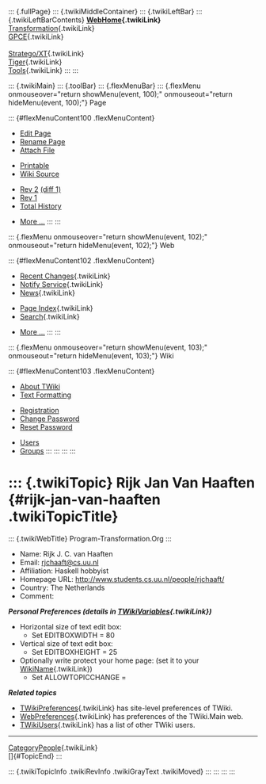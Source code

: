 ::: {.fullPage}
::: {.twikiMiddleContainer}
::: {.twikiLeftBar}
::: {.twikiLeftBarContents}
**[WebHome](WebHome){.twikiLink}**\
[Transformation](../Transform/WebHome){.twikiLink}\
[GPCE](../Gpce/WebHome){.twikiLink}\
\
[Stratego/XT](../Stratego/WebHome){.twikiLink}\
[Tiger](../Tiger/WebHome){.twikiLink}\
[Tools](../Tools/WebHome){.twikiLink}
:::
:::

::: {.twikiMain}
::: {.toolBar}
::: {.flexMenuBar}
::: {.flexMenu onmouseover="return showMenu(event, 100);" onmouseout="return hideMenu(event, 100);"}
Page

::: {#flexMenuContent100 .flexMenuContent}
-   [Edit
    Page](http://www.program-transformation.org/edit/Main/RijkJanVanHaaften?t=1536826108)
-   [Rename
    Page](http://www.program-transformation.org/rename/Main/RijkJanVanHaaften)
-   [Attach
    File](http://www.program-transformation.org/attach/Main/RijkJanVanHaaften)

<!-- -->

-   [Printable](http://www.program-transformation.org/view/Main/RijkJanVanHaaften?skin=print.pattern)
-   [Wiki
    Source](http://www.program-transformation.org/view/Main/RijkJanVanHaaften?skin=text&raw=on&contenttype=text/plain)

<!-- -->

-   [Rev
    2](http://www.program-transformation.org/view/Main/RijkJanVanHaaften?rev=1.2)
    [(diff 1)](http://www.program-transformation.org/rdiff/Main/RijkJanVanHaaften?rev1=1.2&rev2=1.1)
-   [Rev
    1](http://www.program-transformation.org/view/Main/RijkJanVanHaaften?rev=1.1)
-   [Total
    History](http://www.program-transformation.org/rdiff/Main/RijkJanVanHaaften)

<!-- -->

-   [More
    \...](http://www.program-transformation.org/oops/Main/RijkJanVanHaaften?template=oopsmore&param1=1.2&param2=1.2)
:::
:::

::: {.flexMenu onmouseover="return showMenu(event, 102);" onmouseout="return hideMenu(event, 102);"}
Web

::: {#flexMenuContent102 .flexMenuContent}
-   [Recent Changes](WebChanges){.twikiLink}
-   [Notify Service](WebNotify){.twikiLink}
-   [News](WebNews){.twikiLink}

<!-- -->

-   [Page Index](WebIndex){.twikiLink}
-   [Search](WebSearch){.twikiLink}

<!-- -->

-   [More
    \...](http://www.program-transformation.org/oops/Main/RijkJanVanHaaften?template=oopsmore&param1=1.2&param2=1.2)
:::
:::

::: {.flexMenu onmouseover="return showMenu(event, 103);" onmouseout="return hideMenu(event, 103);"}
Wiki

::: {#flexMenuContent103 .flexMenuContent}
-   [About
    TWiki](http://www.program-transformation.org/view/TWiki/WebHome)
-   [Text
    Formatting](http://www.program-transformation.org/view/TWiki/TextFormattingRules)

<!-- -->

-   [Registration](http://www.program-transformation.org/view/TWiki/TWikiRegistration)
-   [Change
    Password](http://www.program-transformation.org/view/TWiki/ChangePassword)
-   [Reset
    Password](http://www.program-transformation.org/view/TWiki/ResetPassword)

<!-- -->

-   [Users](http://www.program-transformation.org/view/Main/TWikiUsers)
-   [Groups](http://www.program-transformation.org/view/Main/TWikiGroups)
:::
:::
:::
:::

::: {.twikiTopic}
Rijk Jan Van Haaften {#rijk-jan-van-haaften .twikiTopicTitle}
====================

::: {.twikiWebTitle}
Program-Transformation.Org
:::

-   Name: Rijk J. C. van Haaften
-   Email: <rjchaaft@cs.uu.nl>
-   Affiliation: Haskell hobbyist
-   Homepage URL: <http://www.students.cs.uu.nl/people/rjchaaft/>
-   Country: The Netherlands
-   Comment:

***Personal Preferences (details in
[TWikiVariables](../TWiki/TWikiVariables){.twikiLink})***

-   Horizontal size of text edit box:
    -   Set EDITBOXWIDTH = 80
-   Vertical size of text edit box:
    -   Set EDITBOXHEIGHT = 25
-   Optionally write protect your home page: (set it to your
    [WikiName](../TWiki/WikiName){.twikiLink})
    -   Set ALLOWTOPICCHANGE =

***Related topics***

-   [TWikiPreferences](../TWiki/TWikiPreferences){.twikiLink} has
    site-level preferences of TWiki.
-   [WebPreferences](WebPreferences){.twikiLink} has preferences of the
    TWiki.Main web.
-   [TWikiUsers](TWikiUsers){.twikiLink} has a list of other TWiki
    users.

------------------------------------------------------------------------

[CategoryPeople](../Transform/CategoryPeople){.twikiLink}\
[]{#TopicEnd}
:::

::: {.twikiTopicInfo .twikiRevInfo .twikiGrayText .twikiMoved}
:::
:::
:::
:::
